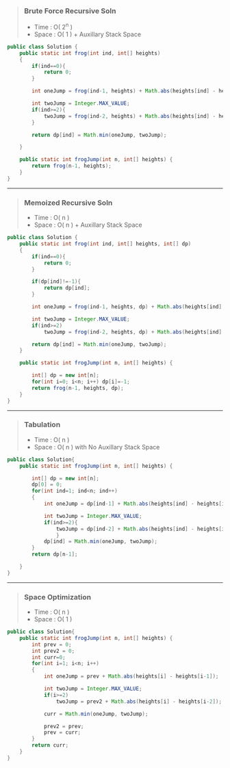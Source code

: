 > ### Brute Force Recursive Soln
>
> -   Time : O( 2<sup>n</sup> )
> -   Space : O( 1 ) + Auxillary Stack Space

```java
public class Solution {
    public static int frog(int ind, int[] heights)
    {
        if(ind==0){
            return 0;
        }

        int oneJump = frog(ind-1, heights) + Math.abs(heights[ind] - heights[ind-1]);

        int twoJump = Integer.MAX_VALUE;
        if(ind>=2){
            twoJump = frog(ind-2, heights) + Math.abs(heights[ind] - heights[ind-2]);
        }

        return dp[ind] = Math.min(oneJump, twoJump);

    }

    public static int frogJump(int n, int[] heights) {
        return frog(n-1, heights);
    }
}
```

<hr />

> ### Memoized Recursive Soln
>
> -   Time : O( n )
> -   Space : O( n ) + Auxillary Stack Space

```java
public class Solution {
    public static int frog(int ind, int[] heights, int[] dp)
    {
        if(ind==0){
            return 0;
        }

        if(dp[ind]!=-1){
            return dp[ind];
        }

        int oneJump = frog(ind-1, heights, dp) + Math.abs(heights[ind] - heights[ind-1]);

        int twoJump = Integer.MAX_VALUE;
        if(ind>=2)
            twoJump = frog(ind-2, heights, dp) + Math.abs(heights[ind] - heights[ind-2]);

        return dp[ind] = Math.min(oneJump, twoJump);
    }

    public static int frogJump(int n, int[] heights) {

        int[] dp = new int[n];
        for(int i=0; i<n; i++) dp[i]=-1;
        return frog(n-1, heights, dp);
    }
}
```

<hr>

> ### Tabulation
>
> -   Time : O( n )
> -   Space : O( n ) with No Auxillary Stack Space

```java
public class Solution{
    public static int frogJump(int n, int[] heights) {

        int[] dp = new int[n];
        dp[0] = 0;
        for(int ind=1; ind<n; ind++)
        {
            int oneJump = dp[ind-1] + Math.abs(heights[ind] - heights[ind-1]);

            int twoJump = Integer.MAX_VALUE;
            if(ind>=2){
                twoJump = dp[ind-2] + Math.abs(heights[ind] - heights[ind-2]);
                }
            dp[ind] = Math.min(oneJump, twoJump);
        }
        return dp[n-1];

    }
}
```
<hr>

> ### Space Optimization
>
> -   Time : O( n )
> -   Space : O( 1 )

```java
public class Solution{
    public static int frogJump(int n, int[] heights) {
        int prev = 0;
        int prev2 = 0;
        int curr=0;
        for(int i=1; i<n; i++)
        {
            int oneJump = prev + Math.abs(heights[i] - heights[i-1]);

            int twoJump = Integer.MAX_VALUE;
            if(i>=2)
                twoJump = prev2 + Math.abs(heights[i] - heights[i-2]);

            curr = Math.min(oneJump, twoJump);

            prev2 = prev;
            prev = curr;
        }
        return curr;
    }
}
```

